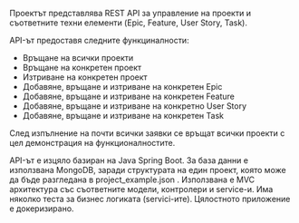Проектът представлява REST API за управление на проекти и съответните техни елементи (Epic, Feature, User Story, Task).

API-ът предоставя следните функциналности:
- Връщане на всички проекти
- Връщане на конкретен проект
- Изтриване на конкретен проект
- Добавяне, връщане и изтриване на конкретен Epic
- Добавяне, връщане и изтриване на конкретен Feature
- Добавяне, връщане и изтриване на конкретно User Story
- Добавяне, връщане и изтриване на конкретен Task

След изпълнение на почти всички заявки се връщат всички проекти с цел демонстрация на функционалностите.

API-ът е изцяло базиран на Java Spring Boot.
За база данни е използвана MongoDB, заради структурата на един проект, която може да бъде разгледана в project_example.json .
Използвана е MVC архитектура със съответните модели, контролери и service-и.
Има няколко теста за бизнес логиката (servici-ите).
Цялостното приложение е докеризирано.
